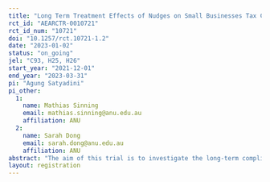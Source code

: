 ```yaml
---
title: "Long Term Treatment Effects of Nudges on Small Businesses Tax Compliance Behaviour in Indonesia"
rct_id: "AEARCTR-0010721"
rct_id_num: "10721"
doi: "10.1257/rct.10721-1.2"
date: "2023-01-02"
status: "on_going"
jel: "C93, H25, H26"
start_year: "2021-12-01"
end_year: "2023-03-31"
pi: "Agung Satyadini"
pi_other:
  1:
    name: Mathias Sinning
    email: mathias.sinning@anu.edu.au
    affiliation: ANU
  2:
    name: Sarah Dong
    email: sarah.dong@anu.edu.au
    affiliation: ANU
abstract: "The aim of this trial is to investigate the long-term compliance behaviour of small businesses in Indonesia. More specifically, the trial analyses the long-term compliance effects of three treatment letters, i.e., deterrence, literacy, and public goods provision letters. The target population consists of approximately 12,000 small businesses – those with annual turnover less than IDR4.8 billion from the period of 2017 to 2019. Three treatments will be tested: (1) deterrence letter, which highlights the submission deadline, administrative late-filing penalty IDR100,000, utilisation of computerised audit, the possibility of utilisation computerised audit and further enforcement actions towards non-compliers; (2) literacy letter, in which we simplify the letters, adopts less-formal style letter, emphasizes the simple guidance on how to pay and report taxes, and attaches the QR code to access official mobile apps and DGT webpage; (3) public goods provision letter, which highlights the taxpayer’s contribution for national budget, particularly for COVID-19 expenditure and future generation education. The treatments will be compared to a control group consisting of individuals who are received no letters. About 12,000 small businesses were randomly assigned to the four groups (about 3,000 individuals to each group). "
layout: registration
---
```


